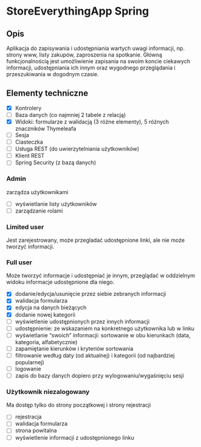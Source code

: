 # StoreEverythingApp Spring

## Opis
Aplikacja do zapisywania i udostępniania wartych uwagi
informacji, np. strony www, listy zakupów, zaproszenia
na spotkanie.
Główną funkcjonalnością jest umożliwienie zapisania na
swoim koncie ciekawych informacji, udostępniania ich
innym oraz wygodnego przeglądania i przeszukiwania w
dogodnym czasie.
## Elementy techniczne
- [x] Kontrolery
- [ ] Baza danych (co najmniej 2 tabele z relacją)
- [x] Widoki: formularze z walidacją (3 różne elementy), 5 różnych znaczników Thymeleafa
- [ ] Sesja
- [ ] Ciasteczka
- [ ] Usługa REST (do uwierzytelniania użytkowników)
- [ ] Klient REST
- [ ] Spring Security (z bazą danych)

### Admin
zarządza użytkownikami
- [ ] wyświetlanie listy użytkowników
- [ ] zarządzanie rolami
### Limited user
Jest zarejestrowany, może przegladać udostępnione linki, ale nie może tworzyć informacji.
### Full user
Może tworzyć informacje i udostępniać je innym, przeglądać w oddzielnym widoku informacje udostępnione dla niego.
- [x] dodanie/edycja/usunięcie przez siebie zebranych informacji
- [x] walidacja formularza
- [x] edycja na danych bieżących
- [x] dodanie nowej kategorii
- [ ] wyświetlenie udostępnionych przez innych informacji
- [ ] udostępnienie: ze wskazaniem na konkretnego użytkownika lub w linku
- [ ] wyświetlanie “swoich” informacji: sortowanie w obu kierunkach (data, kategoria, alfabetycznie)
- [ ] zapamiętanie kierunków i kryteriów sortowania
- [ ] filtrowanie według daty (od aktualnej) i kategorii (od najbardziej popularnej)
- [ ] logowanie
- [ ] zapis do bazy danych dopiero przy wylogowaniu/wygaśnięciu sesji
### Użytkownik niezalogowany
Ma dostęp tylko do strony początkowej i strony rejestracji
- [ ] rejestracja
- [ ] walidacja formularza
- [ ] strona powitalna
- [ ] wyświetlenie informacji z udostępnionego linku
